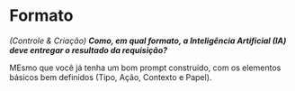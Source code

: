 # Formato
*(Controle & Criação)*
***Como, em qual formato, a Inteligência Artificial (IA) deve entregar o resultado da requisição?***

MEsmo que você já tenha um bom prompt construído, com os elementos básicos bem definidos (Tipo, Ação, Contexto e Papel).
